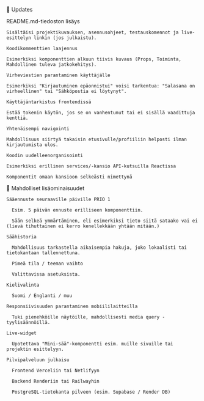 🔄 Updates

  README.md-tiedoston lisäys

    Sisältäisi projektikuvauksen, asennusohjeet, testauskomennot ja live-esittelyn linkin (jos julkaistu).

    Koodikommenttien laajennus

    Esimerkiksi komponenttien alkuun tiivis kuvaus (Props, Toiminta, Mahdollinen tuleva jatkokehitys).

    Virheviestien parantaminen käyttäjälle

    Esimerkiksi "Kirjautuminen epäonnistui" voisi tarkentua: "Salasana on virheellinen" tai "Sähköpostia ei löytynyt".

    Käyttäjäntarkistus frontendissä

    Estää tokenin käytön, jos se on vanhentunut tai ei sisällä vaadittuja kenttiä.

    Yhtenäisempi navigointi

    Mahdollisuus siirtyä takaisin etusivulle/profiiliin helposti ilman kirjautumista ulos.

    Koodin uudelleenorganisointi

    Esimerkiksi erillinen services/-kansio API-kutsuilla Reactissa

    Komponentit omaan kansioon selkeästi nimettynä

🌟 Mahdolliset lisäominaisuudet

    Sääennuste seuraaville päiville PRIO 1

      Esim. 5 päivän ennuste erilliseen komponenttiin.

      Sään selkeä ymmärtäminen, eli esimerkiksi tieto siitä sataako vai ei (lievä tihuttainen ei kerro kenellekkään yhtään mitään.)

    Säähistoria

      Mahdollisuus tarkastella aikaisempia hakuja, joko lokaalisti tai tietokantaan tallennettuna.

      Pimeä tila / teeman vaihto

      Valittavissa asetuksista.

    Kielivalinta

      Suomi / Englanti / muu

    Responsiivisuuden parantaminen mobiililaitteilla

      Tuki pienehköille näytöille, mahdollisesti media query -tyylisäännöillä.

    Live-widget

      Upotettava "Mini-sää"-komponentti esim. muille sivuille tai projektin esittelyyn.

    Pilvipalveluun julkaisu

      Frontend Verceliin tai Netlifyyn

      Backend Renderiin tai Railwayhin

      PostgreSQL-tietokanta pilveen (esim. Supabase / Render DB)
